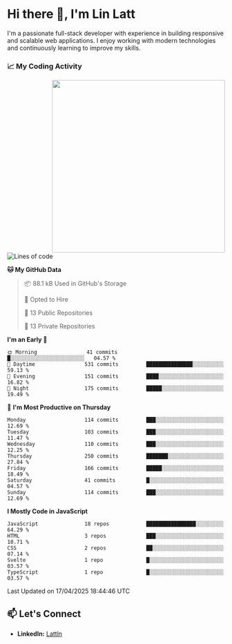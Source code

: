 # Hi there 👋, I'm Lin Latt

I'm a passionate full-stack developer with experience in building responsive and scalable web applications. I enjoy working with modern technologies and continuously learning to improve my skills.

### 📈 My Coding Activity 
<img src="https://github.com/user-attachments/assets/6cec4854-3eec-4600-9120-9be1d3cb2bfe"  width="400px" align="right">

<!--START_SECTION:waka-->
![Lines of code](https://img.shields.io/badge/From%20Hello%20World%20I%27ve%20Written-420.8%20thousand%20lines%20of%20code-blue)

**🐱 My GitHub Data** 

> 📦 88.1 kB Used in GitHub's Storage 
 > 
> 💼 Opted to Hire
 > 
> 📜 13 Public Repositories 
 > 
> 🔑 13 Private Repositories 
 > 
**I'm an Early 🐤** 

```text
🌞 Morning                41 commits          █░░░░░░░░░░░░░░░░░░░░░░░░   04.57 % 
🌆 Daytime                531 commits         ███████████████░░░░░░░░░░   59.13 % 
🌃 Evening                151 commits         ████░░░░░░░░░░░░░░░░░░░░░   16.82 % 
🌙 Night                  175 commits         █████░░░░░░░░░░░░░░░░░░░░   19.49 % 
```
📅 **I'm Most Productive on Thursday** 

```text
Monday                   114 commits         ███░░░░░░░░░░░░░░░░░░░░░░   12.69 % 
Tuesday                  103 commits         ███░░░░░░░░░░░░░░░░░░░░░░   11.47 % 
Wednesday                110 commits         ███░░░░░░░░░░░░░░░░░░░░░░   12.25 % 
Thursday                 250 commits         ███████░░░░░░░░░░░░░░░░░░   27.84 % 
Friday                   166 commits         █████░░░░░░░░░░░░░░░░░░░░   18.49 % 
Saturday                 41 commits          █░░░░░░░░░░░░░░░░░░░░░░░░   04.57 % 
Sunday                   114 commits         ███░░░░░░░░░░░░░░░░░░░░░░   12.69 % 
```


**I Mostly Code in JavaScript** 

```text
JavaScript               18 repos            ████████████████░░░░░░░░░   64.29 % 
HTML                     3 repos             ███░░░░░░░░░░░░░░░░░░░░░░   10.71 % 
CSS                      2 repos             ██░░░░░░░░░░░░░░░░░░░░░░░   07.14 % 
Svelte                   1 repo              █░░░░░░░░░░░░░░░░░░░░░░░░   03.57 % 
TypeScript               1 repo              █░░░░░░░░░░░░░░░░░░░░░░░░   03.57 % 
```




 Last Updated on 17/04/2025 18:44:46 UTC
<!--END_SECTION:waka-->

## 📫 Let's Connect

- **LinkedIn:** [Lattln](https://linkedin.com/in/lin-latt)
<!-- - **Portfolio:** [Your Portfolio](https://yourportfolio.com) -->
